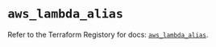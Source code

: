 # `aws_lambda_alias`

Refer to the Terraform Registory for docs: [`aws_lambda_alias`](https://registry.terraform.io/providers/hashicorp/aws/4.66.1/docs/resources/lambda_alias).
